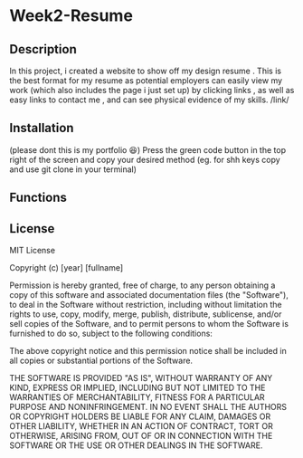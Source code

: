 # Week2-Resume
## Description
In this project, i created a website to show off my design resume . This is the best format for my resume as potential employers can easily view my work (which also includes the page i just set up) by clicking links , as well as easy links to contact me , and can see physical evidence of my skills.
/link/
## Installation
(please dont this is my portfolio 😆)
Press the green  code button in the top right of the screen and copy your desired method (eg. for shh keys copy and use git clone in your terminal)

## Functions

## License
MIT License

Copyright (c) [year] [fullname]

Permission is hereby granted, free of charge, to any person obtaining a copy
of this software and associated documentation files (the "Software"), to deal
in the Software without restriction, including without limitation the rights
to use, copy, modify, merge, publish, distribute, sublicense, and/or sell
copies of the Software, and to permit persons to whom the Software is
furnished to do so, subject to the following conditions:

The above copyright notice and this permission notice shall be included in all
copies or substantial portions of the Software.

THE SOFTWARE IS PROVIDED "AS IS", WITHOUT WARRANTY OF ANY KIND, EXPRESS OR
IMPLIED, INCLUDING BUT NOT LIMITED TO THE WARRANTIES OF MERCHANTABILITY,
FITNESS FOR A PARTICULAR PURPOSE AND NONINFRINGEMENT. IN NO EVENT SHALL THE
AUTHORS OR COPYRIGHT HOLDERS BE LIABLE FOR ANY CLAIM, DAMAGES OR OTHER
LIABILITY, WHETHER IN AN ACTION OF CONTRACT, TORT OR OTHERWISE, ARISING FROM,
OUT OF OR IN CONNECTION WITH THE SOFTWARE OR THE USE OR OTHER DEALINGS IN THE
SOFTWARE.

